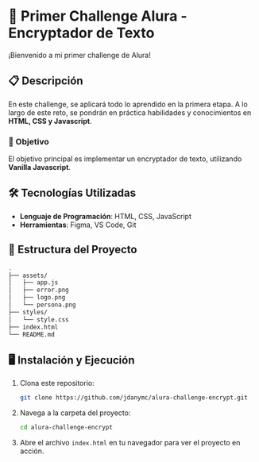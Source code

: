 # 🚀 Primer Challenge Alura - Encryptador de Texto

¡Bienvenido a mi primer challenge de Alura!

## 📋 Descripción

En este challenge, se aplicará todo lo aprendido en la primera etapa. A lo largo de este reto, se pondrán en práctica habilidades y conocimientos en **HTML, CSS y Javascript**.

### 🎯 Objetivo

El objetivo principal es implementar un encryptador de texto, utilizando **Vanilla Javascript**.

## 🛠️ Tecnologías Utilizadas

- **Lenguaje de Programación**: HTML, CSS, JavaScript
- **Herramientas**: Figma, VS Code, Git

## 📂 Estructura del Proyecto

```bash
.
├── assets/
│   ├── app.js
│   ├── error.png
│   ├── logo.png
│   └── persona.png
├── styles/
│   └── style.css
├── index.html
└── README.md
```
## 🖥️ Instalación y Ejecución
1. Clona este repositorio:
    ```bash
    git clone https://github.com/jdanymc/alura-challenge-encrypt.git
    ```
2. Navega a la carpeta del proyecto:
    ```bash
    cd alura-challenge-encrypt
    ```
3. Abre el archivo `index.html` en tu navegador para ver el proyecto en acción.

